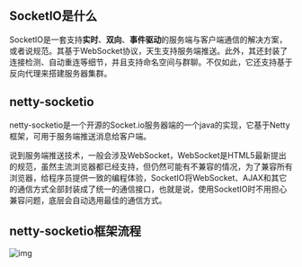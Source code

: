 ## **SocketIO是什么**

SocketIO是一套支持**实时**、**双向**、**事件驱动**的服务端与客户端通信的解决方案，或者说规范。其基于WebSocket协议，天生支持服务端推送。此外，其还封装了连接检测、自动重连等细节，并且支持命名空间与群聊。不仅如此，它还支持基于反向代理来搭建服务器集群。

## netty-socketio

netty-socketio是一个开源的Socket.io服务器端的一个java的实现，它基于Netty框架，可用于服务端推送消息给客户端。

说到服务端推送技术，一般会涉及WebSocket，WebSocket是HTML5最新提出的规范，虽然主流浏览器都已经支持，但仍然可能有不兼容的情况，为了兼容所有浏览器，给程序员提供一致的编程体验，SocketIO将WebSocket、AJAX和其它的通信方式全部封装成了统一的通信接口，也就是说，使用SocketIO时不用担心兼容问题，底层会自动选用最佳的通信方式。



## netty-socketio框架流程

![img](https://img2018.cnblogs.com/blog/1385364/201903/1385364-20190328110501222-1323630390.png)

